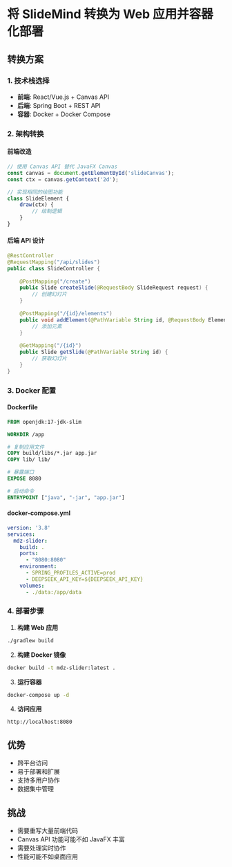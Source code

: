 # 将 SlideMind 转换为 Web 应用并容器化部署

## 转换方案

### 1. 技术栈选择
- **前端**: React/Vue.js + Canvas API
- **后端**: Spring Boot + REST API
- **容器**: Docker + Docker Compose

### 2. 架构转换

#### 前端改造
```javascript
// 使用 Canvas API 替代 JavaFX Canvas
const canvas = document.getElementById('slideCanvas');
const ctx = canvas.getContext('2d');

// 实现相同的绘图功能
class SlideElement {
    draw(ctx) {
        // 绘制逻辑
    }
}
```

#### 后端 API 设计
```java
@RestController
@RequestMapping("/api/slides")
public class SlideController {
    
    @PostMapping("/create")
    public Slide createSlide(@RequestBody SlideRequest request) {
        // 创建幻灯片
    }
    
    @PostMapping("/{id}/elements")
    public void addElement(@PathVariable String id, @RequestBody ElementRequest request) {
        // 添加元素
    }
    
    @GetMapping("/{id}")
    public Slide getSlide(@PathVariable String id) {
        // 获取幻灯片
    }
}
```

### 3. Docker 配置

#### Dockerfile
```dockerfile
FROM openjdk:17-jdk-slim

WORKDIR /app

# 复制应用文件
COPY build/libs/*.jar app.jar
COPY lib/ lib/

# 暴露端口
EXPOSE 8080

# 启动命令
ENTRYPOINT ["java", "-jar", "app.jar"]
```

#### docker-compose.yml
```yaml
version: '3.8'
services:
  mdz-slider:
    build: .
    ports:
      - "8080:8080"
    environment:
      - SPRING_PROFILES_ACTIVE=prod
      - DEEPSEEK_API_KEY=${DEEPSEEK_API_KEY}
    volumes:
      - ./data:/app/data
```

### 4. 部署步骤

1. **构建 Web 应用**
```bash
./gradlew build
```

2. **构建 Docker 镜像**
```bash
docker build -t mdz-slider:latest .
```

3. **运行容器**
```bash
docker-compose up -d
```

4. **访问应用**
```
http://localhost:8080
```

## 优势
- 跨平台访问
- 易于部署和扩展
- 支持多用户协作
- 数据集中管理

## 挑战
- 需要重写大量前端代码
- Canvas API 功能可能不如 JavaFX 丰富
- 需要处理实时协作
- 性能可能不如桌面应用 